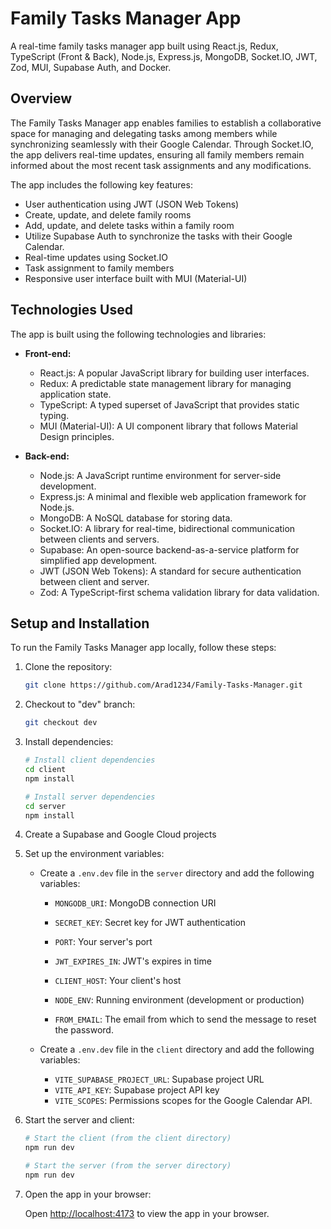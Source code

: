# Family Tasks Manager App

A real-time family tasks manager app built using React.js, Redux, TypeScript (Front & Back), Node.js, Express.js, MongoDB, Socket.IO, JWT, Zod, MUI, Supabase Auth, and Docker.

## Overview

The Family Tasks Manager app enables families to establish a collaborative space for managing and delegating tasks among members while synchronizing seamlessly with their Google Calendar. Through Socket.IO, the app delivers real-time updates, ensuring all family members remain informed about the most recent task assignments and any modifications.

The app includes the following key features:

- User authentication using JWT (JSON Web Tokens)
- Create, update, and delete family rooms
- Add, update, and delete tasks within a family room
- Utilize Supabase Auth to synchronize the tasks with their Google Calendar.
- Real-time updates using Socket.IO
- Task assignment to family members
- Responsive user interface built with MUI (Material-UI)

## Technologies Used

The app is built using the following technologies and libraries:

- **Front-end:**

  - React.js: A popular JavaScript library for building user interfaces.
  - Redux: A predictable state management library for managing application state.
  - TypeScript: A typed superset of JavaScript that provides static typing.
  - MUI (Material-UI): A UI component library that follows Material Design principles.

- **Back-end:**
  - Node.js: A JavaScript runtime environment for server-side development.
  - Express.js: A minimal and flexible web application framework for Node.js.
  - MongoDB: A NoSQL database for storing data.
  - Socket.IO: A library for real-time, bidirectional communication between clients and servers.
  - Supabase: An open-source backend-as-a-service platform for simplified app development.
  - JWT (JSON Web Tokens): A standard for secure authentication between client and server.
  - Zod: A TypeScript-first schema validation library for data validation.

## Setup and Installation

To run the Family Tasks Manager app locally, follow these steps:

1. Clone the repository:

   ```bash
   git clone https://github.com/Arad1234/Family-Tasks-Manager.git
   ```
2. Checkout to "dev" branch:

   ```bash
   git checkout dev
   ```

3. Install dependencies:

   ```bash
   # Install client dependencies
   cd client
   npm install

   # Install server dependencies
   cd server
   npm install
   ```

4. Create a Supabase and Google Cloud projects

5. Set up the environment variables:

   - Create a `.env.dev` file in the `server` directory and add the following variables:

     - `MONGODB_URI`: MongoDB connection URI
     - `SECRET_KEY`: Secret key for JWT authentication
     - `PORT`: Your server's port

     - `JWT_EXPIRES_IN`: JWT's expires in time

     - `CLIENT_HOST`: Your client's host

     - `NODE_ENV`: Running environment (development or production)

     - `FROM_EMAIL`: The email from which to send the message to reset the password.

   - Create a `.env.dev` file in the `client` directory and add the following variables:
     - `VITE_SUPABASE_PROJECT_URL`: Supabase project URL
     - `VITE_API_KEY`: Supabase project API key
     - `VITE_SCOPES`: Permissions scopes for the Google Calendar API.

6. Start the server and client:

   ```bash
   # Start the client (from the client directory)
   npm run dev

   # Start the server (from the server directory)
   npm run dev
   ```

7. Open the app in your browser:

   Open [http://localhost:4173](http://localhost:4173) to view the app in your browser.
